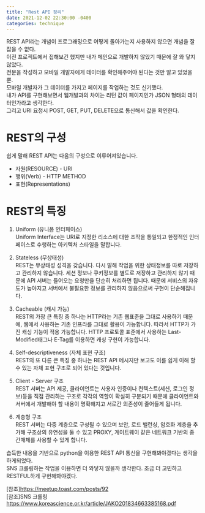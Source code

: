 ```yaml
---
title: "Rest API 정리"
date: 2021-12-02 22:30:00 -0400
categories: technique
---
```


REST API라는 개념이 프로그래밍으로 어떻게 돌아가는지 사용하지 않으면 개념을 잘 잡을 수 없다.   
이전 프로젝트에서 접해보긴 했지만 내가 메인으로 개발하지 않았기 때문에 잘 와 닿지 않았다.   
전문을 작성하고 모바일 개발자에게 데이터를 확인해주어야 된다는 것만 알고 있었을 뿐.   
모바일 개발자가 그 데이터를 가지고 페이지를 작업하는 것도 신기했다.   
내가 API를 구현해보면서 웹개발과의 차이는 리턴 값이 페이지인가 JSON 형태의 데이터인가라고 생각한다.   
그리고 URI 요청시 POST, GET, PUT, DELETE으로 통신해서 값을 확인한다. 

# REST의 구성   
쉽게 말해 REST API는 다음의 구성으로 이루어져있습니다.   
- 자원(RESOURCE) - URI   
- 행위(Verb) - HTTP METHOD   
- 표현(Representations)   

# REST의 특징   
1) Uniform (유니폼 인터페이스)   
Uniform Interface는 URI로 지정한 리소스에 대한 조작을 통일되고 한정적인 인터페이스로 수행하는 아키텍처 스타일을 말합니다.   

2) Stateless (무상태성)   
REST는 무상태성 성격을 갖습니다. 다시 말해 작업을 위한 상태정보를 따로 저장하고 관리하지 않습니다. 세션 정보나 쿠키정보를 별도로 저장하고 관리하지 않기 때문에 API 서버는 들어오는 요청만을 단순히 처리하면 됩니다. 때문에 서비스의 자유도가 높아지고 서버에서 불필요한 정보를 관리하지 않음으로써 구현이 단순해집니다.   

3) Cacheable (캐시 가능)   
REST의 가장 큰 특징 중 하나는 HTTP라는 기존 웹표준을 그대로 사용하기 때문에, 웹에서 사용하는 기존 인프라를 그대로 활용이 가능합니다. 따라서 HTTP가 가진 캐싱 기능이 적용 가능합니다. HTTP 프로토콜 표준에서 사용하는 Last-Modified태그나 E-Tag를 이용하면 캐싱 구현이 가능합니다.   

4) Self-descriptiveness (자체 표현 구조)   
REST의 또 다른 큰 특징 중 하나는 REST API 메시지만 보고도 이를 쉽게 이해 할 수 있는 자체 표현 구조로 되어 있다는 것입니다.   

5) Client - Server 구조   
REST 서버는 API 제공, 클라이언트는 사용자 인증이나 컨텍스트(세션, 로그인 정보)등을 직접 관리하는 구조로 각각의 역할이 확실히 구분되기 때문에 클라이언트와 서버에서 개발해야 할 내용이 명확해지고 서로간 의존성이 줄어들게 됩니다.   

6) 계층형 구조   
REST 서버는 다중 계층으로 구성될 수 있으며 보안, 로드 밸런싱, 암호화 계층을 추가해 구조상의 유연성을 둘 수 있고 PROXY, 게이트웨이 같은 네트워크 기반의 중간매체를 사용할 수 있게 합니다.   
   
습득한 내용을 기반으로 python을 이용한 REST API 통신을 구현해봐야겠다는 생각을 하게되었다.   
SNS 크롤링하는 작업을 이용하면 더 와닿지 않을까 생각한다. 조금 더 고민하고 RESTFUL하게 구현해봐야겠다.   

[참조]<https://meetup.toast.com/posts/92>   
[참조]SNS 크롤링   
<https://www.koreascience.or.kr/article/JAKO201834663385168.pdf>

